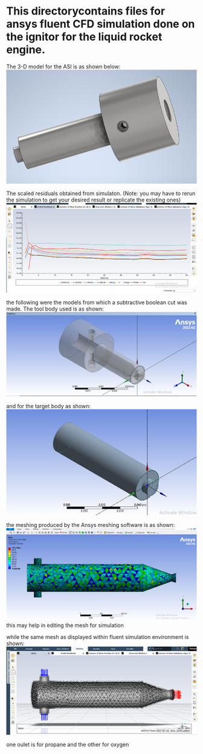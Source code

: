 # This directorycontains files for ansys fluent CFD simulation done on the ignitor for the liquid rocket engine.

The 3-D model for the ASI is as shown below:
![alt text](./Assets/ASI-3d.PNG)

The scaled residuals obtained from simulaton. (Note: you may have to rerun the simulation to get your desired result or replicate the existing ones)
![alt text](./Assets/ignitor%20scaled%20residuals.png)

the following were the models from which a subtractive boolean cut was made. The tool body used is as shown:
![alt text](./Assets/asi%20tool%20body.png)

and for the target body as shown:
![alt text](./Assets/target%20body.png)

the meshing produced by the Ansys meshing software is as shown:
![alt text](./Assets/meshing.png)
this may help in editing the mesh for simulation

while the same mesh as displayed within fluent simulation environment is shown:
![alt text](./Assets/Screenshot%202023-07-25%20112536.png)

one oulet is for propane and the other for oxygen
